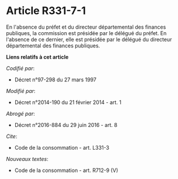 # Article R331-7-1

En l'absence du préfet et du             directeur départemental des finances publiques, la commission est présidée par le
délégué du préfet. En l'absence de ce dernier, elle est présidée par le délégué du             directeur départemental des
finances publiques.

**Liens relatifs à cet article**

_Codifié par_:

  - Décret n°97-298 du 27 mars 1997

_Modifié par_:

  - Décret n°2014-190 du 21 février 2014 - art. 1

_Abrogé par_:

  - Décret n°2016-884 du 29 juin 2016 - art. 8

_Cite_:

  - Code de la consommation - art. L331-3

_Nouveaux textes_:

  - Code de la consommation - art. R712-9 (V)
